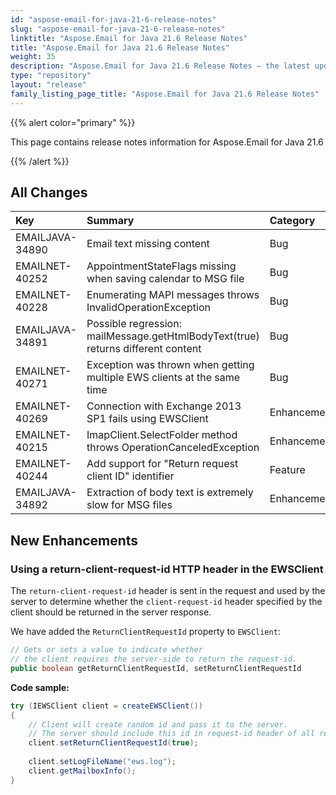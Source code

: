 ```yaml
---
id: "aspose-email-for-java-21-6-release-notes"
slug: "aspose-email-for-java-21-6-release-notes"
linktitle: "Aspose.Email for Java 21.6 Release Notes"
title: "Aspose.Email for Java 21.6 Release Notes"
weight: 35
description: "Aspose.Email for Java 21.6 Release Notes – the latest updates and fixes."
type: "repository"
layout: "release"
family_listing_page_title: "Aspose.Email for Java 21.6 Release Notes"
---
```


{{% alert color="primary" %}} 

This page contains release notes information for Aspose.Email for Java 21.6

{{% /alert %}} 
## **All Changes**

|**Key**|**Summary**|**Category**|
| :- | :- | :- |
|EMAILJAVA-34890|Email text missing content|Bug|
|EMAILNET-40252|AppointmentStateFlags missing when saving calendar to MSG file|Bug|
|EMAILNET-40228|Enumerating MAPI messages throws InvalidOperationException|Bug|
|EMAILJAVA-34891|Possible regression: mailMessage.getHtmlBodyText(true) returns different content|Bug|
|EMAILNET-40271|Exception was thrown when getting multiple EWS clients at the same time|Bug|
|EMAILNET-40269|Connection with Exchange 2013 SP1 fails using EWSClient|Enhancement|
|EMAILNET-40215|ImapClient.SelectFolder method throws OperationCanceledException|Enhancement|
|EMAILNET-40244|Add support for "Return request client ID" identifier|Feature|
|EMAILJAVA-34892|Extraction of body text is extremely slow for MSG files|Enhancement|

## **New Enhancements**

### **Using a return-client-request-id HTTP header in the EWSClient**

The `return-client-request-id` header is sent in the request and used by the server to determine whether the `client-request-id` header specified by the client should be returned in the server response.

We have added the `ReturnClientRequestId` property to `EWSClient`:

~~~java
// Gets or sets a value to indicate whether 
// the client requires the server-side to return the request-id.
public boolean getReturnClientRequestId, setReturnClientRequestId
~~~

**Code sample:**

~~~java
try (IEWSClient client = createEWSClient())
{
    // Client will create random id and pass it to the server.
    // The server should include this id in request-id header of all responses.
    client.setReturnClientRequestId(true);
    
    client.setLogFileName("ews.log");
    client.getMailboxInfo();
}
~~~
